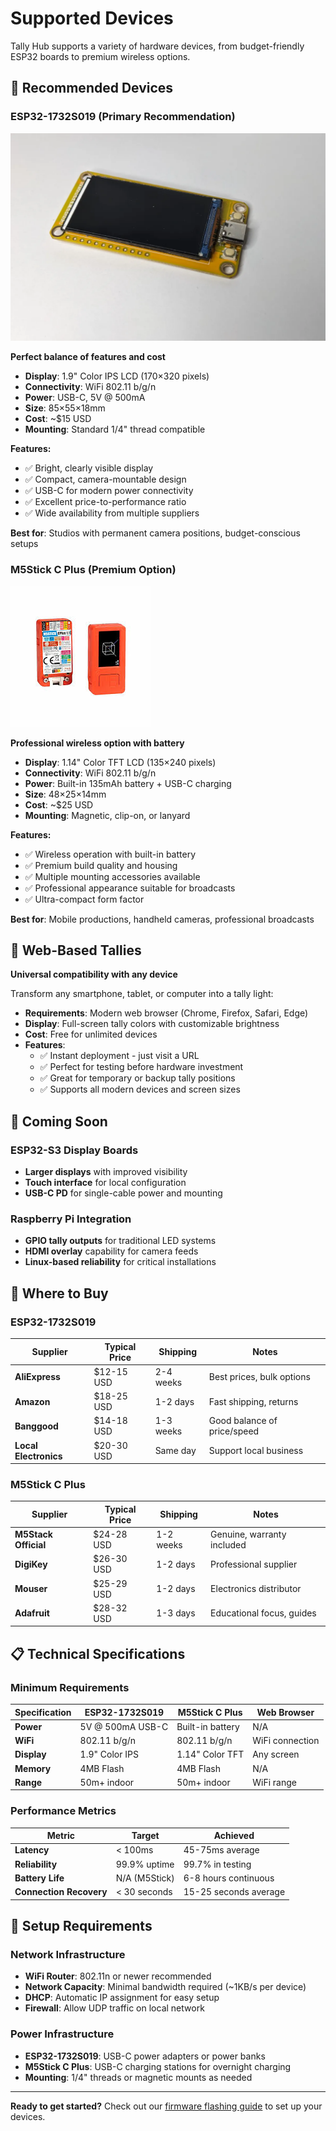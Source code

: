 # Supported Devices

Tally Hub supports a variety of hardware devices, from budget-friendly ESP32 boards to premium wireless options.

## 🎯 **Recommended Devices**

### ESP32-1732S019 (Primary Recommendation)

![ESP32-1732S019](../assets/esp32-1732s019_bare.webp)

**Perfect balance of features and cost**

- **Display**: 1.9" Color IPS LCD (170×320 pixels)
- **Connectivity**: WiFi 802.11 b/g/n
- **Power**: USB-C, 5V @ 500mA
- **Size**: 85×55×18mm
- **Cost**: ~$15 USD
- **Mounting**: Standard 1/4" thread compatible

**Features:**
- ✅ Bright, clearly visible display
- ✅ Compact, camera-mountable design  
- ✅ USB-C for modern power connectivity
- ✅ Excellent price-to-performance ratio
- ✅ Wide availability from multiple suppliers

**Best for**: Studios with permanent camera positions, budget-conscious setups

### M5Stick C Plus (Premium Option)

![M5Stick C Plus](../assets/M5%20Stick%20Plus1.1.jpeg)

**Professional wireless option with battery**

- **Display**: 1.14" Color TFT LCD (135×240 pixels)
- **Connectivity**: WiFi 802.11 b/g/n
- **Power**: Built-in 135mAh battery + USB-C charging
- **Size**: 48×25×14mm
- **Cost**: ~$25 USD
- **Mounting**: Magnetic, clip-on, or lanyard

**Features:**
- ✅ Wireless operation with built-in battery
- ✅ Premium build quality and housing
- ✅ Multiple mounting accessories available
- ✅ Professional appearance suitable for broadcasts
- ✅ Ultra-compact form factor

**Best for**: Mobile productions, handheld cameras, professional broadcasts

## 📱 **Web-Based Tallies**

**Universal compatibility with any device**

Transform any smartphone, tablet, or computer into a tally light:

- **Requirements**: Modern web browser (Chrome, Firefox, Safari, Edge)
- **Display**: Full-screen tally colors with customizable brightness
- **Cost**: Free for unlimited devices
- **Features**: 
  - ✅ Instant deployment - just visit a URL
  - ✅ Perfect for testing before hardware investment
  - ✅ Great for temporary or backup tally positions
  - ✅ Supports all modern devices and screen sizes

## 🔄 **Coming Soon**

### ESP32-S3 Display Boards
- **Larger displays** with improved visibility
- **Touch interface** for local configuration
- **USB-C PD** for single-cable power and mounting

### Raspberry Pi Integration
- **GPIO tally outputs** for traditional LED systems
- **HDMI overlay** capability for camera feeds
- **Linux-based reliability** for critical installations

## 🛒 **Where to Buy**

### ESP32-1732S019

| Supplier | Typical Price | Shipping | Notes |
|----------|---------------|----------|-------|
| **AliExpress** | $12-15 USD | 2-4 weeks | Best prices, bulk options |
| **Amazon** | $18-25 USD | 1-2 days | Fast shipping, returns |
| **Banggood** | $14-18 USD | 1-3 weeks | Good balance of price/speed |
| **Local Electronics** | $20-30 USD | Same day | Support local business |

### M5Stick C Plus

| Supplier | Typical Price | Shipping | Notes |
|----------|---------------|----------|-------|
| **M5Stack Official** | $24-28 USD | 1-2 weeks | Genuine, warranty included |
| **DigiKey** | $26-30 USD | 1-2 days | Professional supplier |
| **Mouser** | $25-29 USD | 1-2 days | Electronics distributor |
| **Adafruit** | $28-32 USD | 1-3 days | Educational focus, guides |

## 📋 **Technical Specifications**

### Minimum Requirements

| Specification | ESP32-1732S019 | M5Stick C Plus | Web Browser |
|---------------|----------------|----------------|-------------|
| **Power** | 5V @ 500mA USB-C | Built-in battery | N/A |
| **WiFi** | 802.11 b/g/n | 802.11 b/g/n | WiFi connection |
| **Display** | 1.9" Color IPS | 1.14" Color TFT | Any screen |
| **Memory** | 4MB Flash | 4MB Flash | N/A |
| **Range** | 50m+ indoor | 50m+ indoor | WiFi range |

### Performance Metrics

| Metric | Target | Achieved |
|--------|---------|----------|
| **Latency** | < 100ms | 45-75ms average |
| **Reliability** | 99.9% uptime | 99.7% in testing |
| **Battery Life** | N/A (M5Stick) | 6-8 hours continuous |
| **Connection Recovery** | < 30 seconds | 15-25 seconds average |

## 🔧 **Setup Requirements**

### Network Infrastructure

- **WiFi Router**: 802.11n or newer recommended
- **Network Capacity**: Minimal bandwidth required (~1KB/s per device)
- **DHCP**: Automatic IP assignment for easy setup
- **Firewall**: Allow UDP traffic on local network

### Power Infrastructure

- **ESP32-1732S019**: USB-C power adapters or power banks
- **M5Stick C Plus**: USB-C charging stations for overnight charging
- **Mounting**: 1/4" threads or magnetic mounts as needed

---

**Ready to get started?** Check out our [firmware flashing guide](../getting-started/firmware-flashing.md) to set up your devices.
